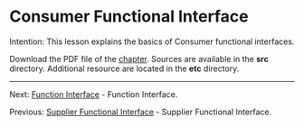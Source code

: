 # Consumer Functional Interface

Intention: This lesson explains the basics of Consumer functional interfaces.

Download the PDF file of the [chapter](chapter_6.pdf). Sources are available in the <b>src</b> directory. 
Additional resource are located in the <b>etc</b> directory.

<hr>

Next: [Function Interface](chapter_7.md "Function Interface") - Function Interface.

Previous: [Supplier Functional Interface](chapter_5.md "Supplier Functional Interface") - Supplier Functional Interface.